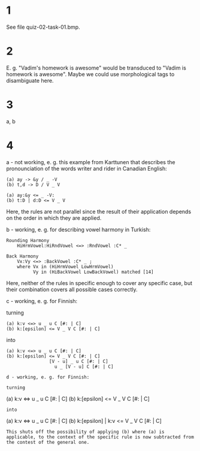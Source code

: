 # 1

See file quiz-02-task-01.bmp.

# 2

E. g. "Vadim's homework is awesome" would be transduced to "Vadim is homework is awesome". Maybe we could use morphological tags to disambiguate here.

# 3

a, b

# 4
a - not working, e. g. this example from Karttunen that describes the pronounciation of the words
writer and rider in Canadian English:

```
(a)	ay -> &y / _ -V
(b)	t,d -> D / V _ V
```

```
(a)	ay:&y <= _ -V:
(b)	t:D | d:D <= V _ V
```
Here, the rules are not parallel since the result of their application depends
on the order in which they are applied.

b - working, e. g. for describing vowel harmony in Turkish:

```
Rounding Harmony
	HiHrmVowel:HiRndVowel <=> :RndVowel :C* _

Back Harmony
	Vx:Vy <=> :BackVowel :C* _ ;
	where Vx in (HiHrmVowel LowHrmVowel)
	      Vy in (HiBackVowel LowBackVowel) matched [14]
```

Here, neither of the rules in specific enough to cover any specific case, but their combination covers all possible cases correctly.

c - working, e. g. for Finnish:

turning 
```
(a)	k:v <=> u _ u C [#: | C]
(b)	k:[epsilon] <= V _ V C [#: | C]
```
into
```
(a)	k:v <=> u _ u C [#: | C]
(b)	k:[epsilon] <= V _ V C [#: | C]
       			[V - u]	_ u C [#: | C]
			      u	_ [V - u] C [#: | C]

d - working, e. g. for Finnish:

turning 
```
(a)	k:v <=> u _ u C [#: | C]
(b)	k:[epsilon] <= V _ V C [#: | C]
```
into
```
(a)	k:v <=> u _ u C [#: | C]
(b)		k:[epsilon] | k:v <= V _ V C [#: | C]
```
This shuts off the possibility of applying (b) where (a) is applicable, to the context of the specific rule is now subtracted from the contest of the general one.

